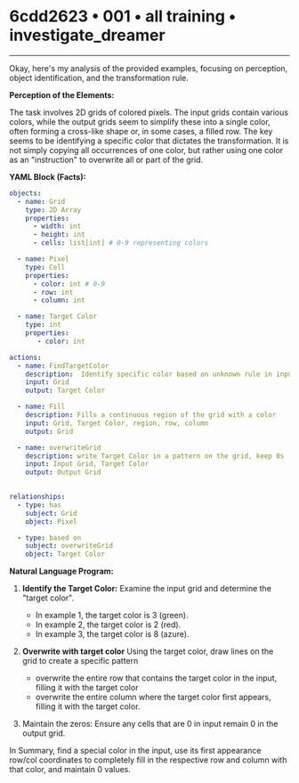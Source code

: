 # 6cdd2623 • 001 • all training • investigate_dreamer

---
Okay, here's my analysis of the provided examples, focusing on perception, object identification, and the transformation rule.

**Perception of the Elements:**

The task involves 2D grids of colored pixels. The input grids contain various colors, while the output grids seem to simplify these into a single color, often forming a cross-like shape or, in some cases, a filled row. The key seems to be identifying a specific color that dictates the transformation. It is not simply copying all occurrences of one color, but rather using one color as an "instruction" to overwrite all or part of the grid.

**YAML Block (Facts):**



```yaml
objects:
  - name: Grid
    type: 2D Array
    properties:
      - width: int
      - height: int
      - cells: list[int] # 0-9 representing colors

  - name: Pixel
    type: Cell
    properties:
      - color: int # 0-9
      - row: int
      - column: int

  - name: Target Color
    type: int
    properties:
       - color: int

actions:
  - name: FindTargetColor
    description:  Identify specific color based on unknown rule in input grid
    input: Grid
    output: Target Color

  - name: Fill
    description: Fills a continuous region of the grid with a color
    input: Grid, Target Color, region, row, column
    output: Grid

  - name: overwriteGrid
    description: write Target Color in a pattern on the grid, keep 0s
    input: Input Grid, Target Color
    output: Output Grid
    

relationships:
  - type: has
    subject: Grid
    object: Pixel

  - type: based on
    subject: overwriteGrid
    object: Target Color
```



**Natural Language Program:**

1.  **Identify the Target Color:** Examine the input grid and determine the "target color".
    - In example 1, the target color is 3 (green).
    - In example 2, the target color is 2 (red).
    - In example 3, the target color is 8 (azure).

2. **Overwrite with target color** Using the target color, draw lines on the grid to create a specific pattern
      - overwrite the entire row that contains the target color in the input, filling it with the target color
      - overwrite the entire column where the target color first appears, filling it with the target color.
3. Maintain the zeros: Ensure any cells that are 0 in input remain 0 in the output grid.

In Summary, find a special color in the input, use its first appearance row/col coordinates to completely fill in the respective row and column with that color, and maintain 0 values.

